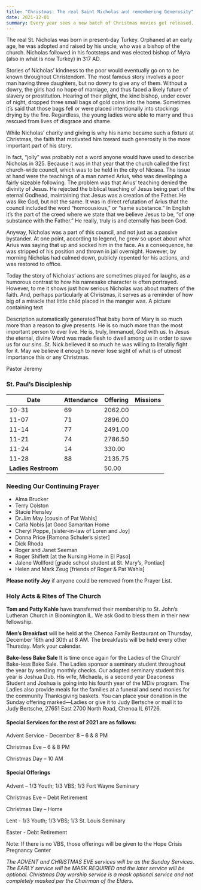 ```yaml
---
title: "Christmas: The real Saint Nicholas and remembering Generosity"
date: 2021-12-01
summary: Every year sees a new batch of Christmas movies get released. One of them this year is Netflix’s “A Boy Called Christmas.” It purports to tell the story of how Christmas came to be due to the heart and work of a young boy named Nicholas and the magical elves of Elfhelm. It’s a pleasant enough movie, but the only thing about it that’s even sort of based in fact is that today’s Santa Claus is derived from stories about a man named Nicholas.
---
```


The real St. Nicholas was born in present-day Turkey. Orphaned at an early age, he was adopted and raised by his uncle, who was a bishop of the church. Nicholas followed in his footsteps and was elected bishop of Myra (also in what is now Turkey) in 317 AD.

Stories of Nicholas’ kindness to the poor would eventually go on to be known throughout Christendom. The most famous story involves a poor man having three daughters, but no dowry to give any of them. Without a dowry, the girls had no hope of marriage, and thus faced a likely future of slavery or prostitution. Hearing of their plight, the kind bishop, under cover of night, dropped three small bags of gold coins into the home. Sometimes it’s said that those bags fell or were placed intentionally into stockings drying by the fire. Regardless, the young ladies were able to marry and thus rescued from lives of disgrace and shame.

While Nicholas’ charity and giving is why his name became such a fixture at Christmas, the faith that motivated him toward such generosity is the more important part of his story.

In fact, “jolly” was probably not a word anyone would have used to describe Nicholas in 325. Because it was in that year that the church called the first church-wide council, which was to be held in the city of Nicaea. The issue at hand were the teachings of a man named Arius, who was developing a fairly sizeable following. The problem was that Arius’ teaching denied the divinity of Jesus. He rejected the biblical teaching of Jesus being part of the eternal Godhead, maintaining that Jesus was a creation of the Father. He was like God, but not the same. It was in direct refutation of Arius that the council included the word “homoousious,” or “same substance.” In English it’s the part of the creed where we state that we believe Jesus to be, “of one substance with the Father.” He really, truly is and eternally has been God.

Anyway, Nicholas was a part of this council, and not just as a passive bystander. At one point, according to legend, he grew so upset about what Arius was saying that up and socked him in the face. As a consequence, he was stripped of his position and thrown in jail overnight. However, by morning Nicholas had calmed down, publicly repented for his actions, and was restored to office.

Today the story of Nicholas’ actions are sometimes played for laughs, as a humorous contrast to how his namesake character is often portrayed. However, to me it shows just how serious Nicholas was about matters of the faith. And, perhaps particularly at Christmas, it serves as a reminder of how big of a miracle that little child placed in the manger was. A picture containing text

Description automatically generatedThat baby born of Mary is so much more than a reason to give presents. He is so much more than the most important person to ever live. He is, truly, Immanuel, God with us. In Jesus the eternal, divine Word was made flesh to dwell among us in order to save us for our sins. St. Nick believed it so much he was willing to literally fight for it. May we believe it enough to never lose sight of what is of utmost importance this or any Christmas.

Pastor Jeremy

### St. Paul’s Discipleship

|Date                |Attendance |Offering |Missions|
|--------------------|-----------|---------|-|
|10-31               |69         |2062.00  ||
|11-07               |71         |2896.00  ||
|11-14               |77         |2491.00  ||
|11-21               |74         |2786.50  ||
|11-24               |14         |330.00   ||
|11-28               |88         |2135.75  ||
|**Ladies Restroom** |           |50.00    ||

### Needing Our Continuing Prayer

* Alma Brucker
* Terry Colston 
* Stacie Hensley
* Dr.Jim May [cousin of Pat Wahls]
* Carla Nobis [at Good Samaritan Home
* Cheryl Poppe, [sister-in-law of Loren and Joy]
* Donna Price [Ramona Schuler’s sister]
* Dick Rhoda
* Roger and Janet Seeman
* Roger Shiflett [at the Nursing Home in El Paso]
* Jalene Wollford [grade school student at St. Mary’s, Pontiac]
* Helen and Mark Zeug [friends of Roger & Pat Wahls]
 
**Please notify Joy** if anyone could be removed from the Prayer List.

### Holy Acts & Rites of The Church

**Tom and Patty Kahle** have transferred their membership to St. John’s Lutheran Church in Bloomington IL. We ask God to bless them in their new fellowship.

**Men’s Breakfast** will be held at the Chenoa Family Restaurant on Thursday, December 16th  and 30th at 8 AM. The breakfasts will be held every other Thursday.  Mark your calendar.

**Bake-less Bake Sale** It is time once again for the Ladies of the Church’ Bake-less Bake Sale. The Ladies sponsor a seminary student throughout the year by sending monthly checks. Our adopted seminary student this year is Joshua Dub. His wife, Michaela, is a second year Deaconess Student and Joshua is going into his fourth year of the MDiv program. The Ladies also provide meals for the families at a funeral and send monies for the community Thanksgiving baskets. You can place your donation in the Sunday offering marked—Ladies or give it to Judy Bertsche or mail it to Judy Bertsche, 27651 East 2700 North Road, Chenoa IL 61726.

#### Special Services for the rest of 2021 are as follows:

Advent Service - December 8 – 6 & 8 PM

Christmas Eve – 6 & 8 PM

Christmas Day – 10 AM

#### Special Offerings

Advent – 1/3 Youth; 1/3 VBS; 1/3 Fort Wayne Seminary

Christmas Eve – Debt Retirement

Christmas Day – Home

Lent - 1/3 Youth; 1/3 VBS; 1/3 St. Louis Seminary

Easter - Debt Retirement

Note: If there is no VBS, those offerings will be given to the Hope Crisis Pregnancy Center

*The ADVENT and CHRISTMAS EVE services will be as the Sunday Services. The EARLY service will be MASK REQUIRED and the later service will be optional. Christmas Day worship service is a mask optional service and not completely masked per the Chairman of the Elders.*